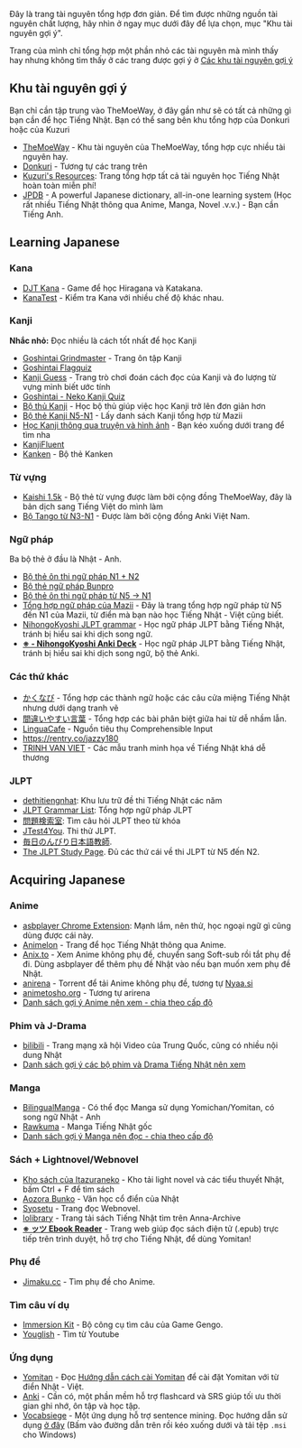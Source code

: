 Đây là trang tài nguyên tổng hợp đơn giản. Để tìm được những nguồn tài nguyên chất lượng, hãy nhìn ở ngay mục dưới đây để lựa chọn, mục "Khu tài nguyên gợi ý".

Trang của mình chỉ tổng hợp một phần nhỏ các tài nguyên mà mình thấy hay nhưng không tìm thấy ở các trang được gợi ý ở [Các khu tài nguyên gợi ý](#khu-tài-nguyên-gợi-ý)


## Khu tài nguyên gợi ý

Bạn chỉ cần tập trung vào TheMoeWay, ở đây gần như sẽ có tất cả những gì bạn cần để học Tiếng Nhật. Bạn có thể sang bên khu tổng hợp của Donkuri hoặc của Kuzuri

- [TheMoeWay](https://learnjapanese.moe/resources/) - Khu tài nguyên của TheMoeWay, tổng hợp cực nhiều tài nguyên hay.
- [Donkuri](https://donkuri.github.io/learn-japanese) - Tương tự các trang trên
- [Kuzuri's Resources](https://kuzuri.neocities.org/resources): Trang tổng hợp tất cả tài nguyên học Tiếng Nhật hoàn toàn miễn phí!
- [JPDB](https://jpdb.io/) - A powerful Japanese dictionary, all-in-one learning system (Học rất nhiều Tiếng Nhật thông qua Anime, Manga, Novel .v.v.) - Bạn cần Tiếng Anh.

## Learning Japanese

### Kana
- [DJT Kana](https://djtguide.neocities.org/kana/index.html) - Game để học Hiragana và Katakana.
- [KanaTest](https://vedxyz.github.io/kana/) - Kiểm tra Kana với nhiều chế độ khác nhau.
### Kanji
**Nhắc nhỏ:** Đọc nhiều là cách tốt nhất để học Kanji

- [Goshintai Grindmaster](https://goshintai.xyz/projects/grindmaster/) - Trang ôn tập Kanji
- [Goshintai Flagquiz](https://goshintai.xyz/projects/flag-quiz/)
- [Kanji Guess](https://leb2.github.io/kanji-guess/) - Trang trò chơi đoán cách đọc của Kanji và đo lượng từ vựng mình biết ước tính
- [Goshintai - Neko Kanji Quiz](https://goshintai.xyz/projects/neko-kanji)
- [Bộ thủ Kanji](https://ankivn.com/bo-the/ngoai-ngu/tieng-nhat/bo-thu-chu-han/) - Học bộ thủ giúp việc học Kanji trở lên đơn giản hơn 
- [Bộ thẻ Kanji N5-N1](https://ankivn.com/bo-the/ngoai-ngu/tieng-nhat/ngu-phap-tieng-nhat-n5-n1-mazii/) - Lấy danh sách Kanji tổng hợp từ Mazii
- [Học Kanji thông qua truyện và hình ảnh](https://ankivn.com/uncategorized/deck-tango-n321vietsub/) - Bạn kéo xuống dưới trang để tìm nha
- [KanjiFluent](https://kanji.fluentcards.com/)
- [Kanken](https://ankiweb.net/shared/info/1833474130) - Bộ thẻ Kanken
### Từ vựng
- [Kaishi 1.5k](https://ankiweb.net/shared/info/1196762551) - Bộ thẻ từ vựng được làm bởi cộng đồng TheMoeWay, đây là bản dịch sang Tiếng Việt do mình làm
- [Bộ Tango từ N3-N1](https://ankivn.com/uncategorized/deck-tango-n321vietsub/) - Được làm bởi cộng đồng Anki Việt Nam.
### Ngữ pháp
Ba bộ thẻ ở đầu là Nhật - Anh.

- [Bộ thẻ ôn thi ngữ pháp N1 + N2]( https://www.mediafire.com/folder/1281g9p4j3tfexz,bu49o5guleyv55i/shared)
- [Bộ thẻ ngữ pháp Bunpro](https://mega.nz/file/pZQUxLJB#uRuBfWzkCgwlunKc0kGS0YuMkeOLbbGeDJvntkBh_DE) 
- [Bộ thẻ ôn thi ngữ pháp từ N5 -> N1](https://drive.google.com/file/d/1hqMKgbWNOq8arzaIKwI3UeEgeLVThc2R/view)
- [Tổng hợp ngữ pháp của Mazii](https://mazii.net/vi-VN/jlpt/grammar/) - Đây là trang tổng hợp ngữ pháp từ N5 đến N1 của Mazii, từ điển mà bạn nào học Tiếng Nhật - Việt cũng biết.
- [NihongoKyoshi JLPT grammar](https://nihongokyoshi-net.com/jlpt-grammars/) - Học ngữ pháp JLPT bằng Tiếng Nhật, tránh bị hiểu sai khi dịch song ngữ.
- **[※ - NihongoKyoshi Anki Deck](https://drive.google.com/file/d/1tDBaabwgZMO8nxkcwcw4qBXayuk_513T/view?usp=sharing)** - Học ngữ pháp JLPT bằng Tiếng Nhật, tránh bị hiểu sai khi dịch song ngữ, bộ thẻ Anki.

### Các thứ khác
- [かくなび](https://kaku-navi.com/) - Tổng hợp các thành ngữ hoặc các câu cửa miệng Tiếng Nhật nhưng dưới dạng tranh vẽ 
- [間違いやすい言葉](https://kenrick95.github.io/itazuraneko/horon/kotoba/chigai.html) - Tổng hợp các bài phân biệt giữa hai từ dễ nhầm lẫn.
- [LinguaCafe](https://simjanos-dev.github.io/LinguaCafeHome/) - Nguồn tiêu thụ Comprehensible Input 
- https://rentry.co/jazzy180
- [TRINH VAN VIET](http://viethuong.web.fc2.com/MONDAI/toppage.html) - Các mẫu tranh minh họa về Tiếng Nhật khá dễ thương  
### JLPT
- [dethitiengnhat](https://dethitiengnhat.com/en/): Khu lưu trữ đề thi Tiếng Nhật các năm
- [JLPT Grammar List](https://jlptgrammarlist.neocities.org/): Tổng hợp ngữ pháp JLPT
- [問題検索室](http://www.n-lab.org/library/mondai/): Tìm câu hỏi JLPT theo từ khóa
- [JTest4You](https://japanesetest4you.com/). Thi thử JLPT.
- [毎日のんびり日本語教師](https://nihongonosensei.net/).
- [The JLPT Study Page](https://www.jlptstudy.net/). Đủ các thứ cái về thi JLPT từ N5 đến N2.


## Acquiring Japanese
### Anime
- [asbplayer Chrome Extension](https://github.com/killergerbah/asbplayer/releases): Mạnh lắm, nên thử, học ngoại ngữ gì cũng dùng được cái này.
- [Animelon](https://animelon.com/) - Trang để học Tiếng Nhật thông qua Anime.
- [Anix.to](https://anix.to/home) - Xem Anime không phụ đề, chuyển sang Soft-sub rồi tắt phụ đề đi. Dùng asbplayer để thêm phụ đề Nhật vào nếu bạn muốn xem phụ đề Nhật.
- [anirena](https://www.anirena.com/) - Torrent để tải Anime không phụ đề, tương tự [Nyaa.si](https://nyaa.land)
- [animetosho.org](https://www.animetosho.org) - Tương tự arirena
- [Danh sách gợi ý Anime nên xem - chia theo cấp độ](https://ixrec.neocities.org/immersion/anime)
### Phim và J-Drama
- [bilibili](https://www.bilibili.com/) - Trang mạng xã hội Video của Trung Quốc, cũng có nhiều nội dung Nhật
- [Danh sách gợi ý các bộ phim và Drama Tiếng Nhật nên xem](https://ixrec.neocities.org/immersion/tv)
### Manga
- [BilingualManga](https://bilingualmanga.org/) - Có thể đọc Manga sử dụng Yomichan/Yomitan, có song ngữ Nhật - Anh
- [Rawkuma](https://rawkuma.com/) - Manga Tiếng Nhật gốc
- [Danh sách gợi ý Manga nên đọc - chia theo cấp độ](https://ixrec.neocities.org/immersion/manga)
### Sách + Lightnovel/Webnovel
- [Kho sách của Itazuraneko](https://yonde.itazuraneko.org/) - Kho tải light novel và các tiểu thuyết Nhật, bấm Ctrl + F để tìm sách
- [Aozora Bunko](https://www.aozora.gr.jp/) - Văn học cổ điển của Nhật
- [Syosetu](https://syosetu.com/) - Trang đọc Webnovel.
- [lolibrary](https://lolibrary.moe/) - Trang tải sách Tiếng Nhật tìm trên Anna-Archive
- **[※ ッツ Ebook Reader](https://ttu-ebook.web.app/)** - Trang web giúp đọc sách điện tử (.epub) trực tiếp trên trình duyệt, hỗ trợ cho Tiếng Nhật, để dùng Yomitan!
### Phụ đề
- [Jimaku.cc](https://jimaku.cc/) - Tìm phụ đề cho Anime.
### Tìm câu ví dụ
- [Immersion Kit](https://www.immersionkit.com/) - Bộ công cụ tìm câu của Game Gengo.
- [Youglish](https://youglish.com/japanese) - Tìm từ Youtube
### Ứng dụng
- [Yomitan](https://yomitan.wiki/) - Đọc [Hướng dẫn cách cài Yomitan](setup-yomichan.md) để cài đặt Yomitan với từ điển Nhật - Việt.
- [Anki](https://apps.ankiweb.net/) - Cần có, một phần mềm hỗ trợ flashcard và SRS giúp tối ưu thời gian ghi nhớ, ôn tập và học tập.
- [Vocabsiege](https://github.com/FreeLanguageTools/vocabsieve/releases/tag/v0.12.0) - Một ứng dụng hỗ trợ sentence mining. Đọc hướng dẫn sử dụng [ở đây](https://docs.freelanguagetools.org/) (Bấm vào đường dẫn trên rồi kéo xuống dưới và tải tệp `.msi` cho Windows)
